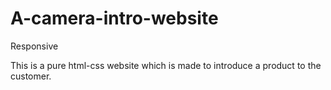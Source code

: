 # A-camera-intro-website
Responsive

This is a pure html-css website which is made to introduce a product to the customer.
